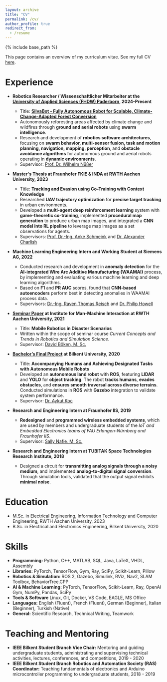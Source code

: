 ```yaml
---
layout: archive
title: "CV"
permalink: /cv/
author_profile: true
redirect_from:
  - /resume
---
```


{% include base_path %}

This page contains an overview of my curriculum vitae. See my full CV [here](/files/Resume_Oguz_Altan.pdf).

Experience
======

* **Robotics Researcher / Wissenschaftlicher Mitarbeiter at the [University of Applied Sciences (FHDW) Paderborn](https://www.fhdw.de/en), 2024-Present**
  * Title: **[SilvaBot - Fully Autonomous Robot for Scalable, Climate-Change-Adapted Forest Conversion](https://www.fhdw.de/en/forschungsberichte/silvabot)**
  * Autonomously reforesting areas affected by climate change and wildfires through **ground and aerial robots** using **swarm intelligence**.
  * Research and development of **robotics software architectures**, focusing on **swarm behavior, multi-sensor fusion, task and motion planning, navigation, mapping, perception**, and **obstacle avoidance algorithms** for autonomous ground and aerial robots operating in **dynamic environments**.
  <!-- * Demonstrated improved agent contextual awareness in urban environments, enabling effective tracking and evasion behaviors. -->
  * Supervisor: [Prof. Dr. Wil­helm Nü­ßer](https://www.fhdw.de/hochschulteam/n%C3%BC%C3%9Fer)

* **[Master's Thesis](https://github.com/oguzaltan/Tracking-and-Evasion-using-Co-Training-with-Context-Knowledge) at Fraunhofer FKIE & INDA at RWTH Aachen University, 2023**
  * Title: **Tracking and Evasion using Co-Training with Context Knowledge**
  * Researched **UAV trajectory optimization** for **precise target tracking** in urban environments.
  * Developed a **multi-agent deep reinforcement learning** system with **game-theoretic co-training**, implemented **procedural map generation** to produce urban map images, and integrated a **CNN model into RL pipeline** to leverage map images as a set observations for agents. 
  <!-- * Demonstrated improved agent contextual awareness in urban environments, enabling effective tracking and evasion behaviors. -->
  * Supervisors: [Prof. Dr.-Ing. Anke Schmeink](https://www.inda.rwth-aachen.de/cms/INDA/Die-Organisationseinheit/Team/~bgmvjw/Anke-Schmeink/lidx/1/) and [Dr. Alexander Charlish](https://www.inda.rwth-aachen.de/cms/INDA/Die-Organisationseinheit/Team/~bgmuwy/Alexander-Charlish/lidx/1/)

* **Machine Learning Engineering Intern and Working Student at Siemens AG, 2022**
  * Conducted research and development in **anomaly detection** for the **AI-integrated Wire Arc Additive Manufacturing (WAAMAI)** process, by implementing and evaluating various machine learning and deep learning algorithms.
  * Based on **F1** and **PR AUC** scores, found that **CNN-based autoencoders** perform best in detecting anomalies in WAAMAI process data.
  * Supervisors: [Dr.-Ing. Raven Thomas Reisch](https://scholar.google.de/citations?user=HBc4t6QAAAAJ&hl=de) and [Dr. Philip Howell](https://www.birmingham.ac.uk/university/colleges/eps/eps-community/alumni-profiles-new/physics-astronomy/philip-howell)

* **[Seminar Paper](https://github.com/oguzaltan/Mobile_Robotics_in_Disaster_Scenarios) at Institute for Man-Machine Interaction at RWTH Aachen University, 2021**
  * Title: **Mobile Robotics in Disaster Scenarios**
  * Written within the scope of seminar course *Current Concepts and Trends in Robotics and Simulation Science*.
  * Supervisor: [David Böken, M. Sc.](https://www.mmi.rwth-aachen.de/)

* **[Bachelor’s Final Project](https://github.com/oguzaltan/Tag-A-Long-Robot) at Bilkent University, 2020**
  * Title: **Accompanying Humans and Achieving Designated Tasks with Autonomous Mobile Robots**
  * Developed an **autonomous land robot** with **ROS**, featuring **LIDAR** and **YOLO** for **object tracking**. The robot **tracks humans**, **evades obstacles**, and **ensures smooth traversal across diverse terrains**. Conducted simulations in **ROS** with **Gazebo** integration to validate system performance.
  * Supervisor: [Dr. Aykut Koc](http://aykut.koc.bilkent.edu.tr/)

* **Research and Engineering Intern at Fraunhofer IIS, 2019**
  * **Redesigned** and **programmed** **wireless embedded systems**, which are used by members and undergraduate students of the *IoT and Embedded Electronics teams of FAU Erlangen-Nürnberg and Fraunhofer IIS*.
  * Supervisor: [Sally Nafie, M. Sc.](https://www.like.tf.fau.de/person/m-sc-sally-nafie/)

* **Research and Engineering Intern at TUBITAK Space Technologies Research Institute, 2018**
  * Designed a circuit for **transmitting analog signals through a noisy medium**, and implemented **analog-to-digital signal conversion**. Through simulation tools, validated that the output signal exhibits **minimal noise**.
  <!-- * Supervisors: Professor Hub -->

Education
======
* M.Sc. in Electrical Engineering, Information Technology and Computer Engineering, RWTH Aachen University, 2023
* B.Sc. in Electrical and Electronics Engineering, Bilkent University, 2020

Skills
======
<!-- * Skill 1
* Skill 2
  * Sub-skill 2.1
  * Sub-skill 2.2
  * Sub-skill 2.3
* Skill 3 -->

* **Programming:** Python, C++, MATLAB, SQL, Java, LaTeX, VHDL, Assembly
* **Libraries:** PyTorch, TensorFlow, Gym, Ray, SciPy, Scikit-Learn, Pillow
* **Robotics & Simulation:** ROS 2, Gazebo, Simulink, RViz, Nav2, SLAM Toolbox, BehaviorTree.CPP
* **AI & Machine Learning:** PyTorch, TensorFlow, Scikit-Learn, Ray, OpenAI Gym, NumPy, Pandas, SciPy
* **Tools & Software** Linux, Git, Docker, VS Code, EAGLE, MS Office
* **Languages:** English (Fluent), French (Fluent), German (Beginner), Italian (Beginner), Turkish (Native)
* **General:** Scientific Research, Technical Writing, Teamwork

<!-- Publications
======
  <ul>{% for post in site.publications reversed %}
    {% include archive-single-cv.html %}
  {% endfor %}</ul> -->
  
<!-- Talks
======
  <ul>{% for post in site.talks reversed %}
    {% include archive-single-talk-cv.html  %}
  {% endfor %}</ul> -->
  
<!-- Teaching
======
  <ul>{% for post in site.teaching reversed %}
    {% include archive-single-cv.html %}
  {% endfor %}</ul> -->
  
Teaching and Mentoring 
======
* **IEEE Bilkent Student Branch Vice Chair:** Mentoring and guiding undergraduate students, administrating and supervising technical activities, lectures, conferences, and competitions, 2019 - 2020
* **IEEE Bilkent Student Branch Robotics and Automation Society (RAS) Coordinator:** Teaching fundamentals of electronics and Arduino microcontroller programming to undergraduate students, 2018 - 2019
